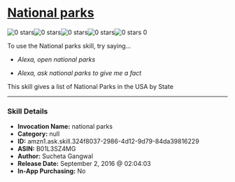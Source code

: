 # [National parks](http://alexa.amazon.com/#skills/amzn1.ask.skill.324f8037-2986-4d12-9d79-84da39816229)
![0 stars](../../images/ic_star_border_black_18dp_1x.png)![0 stars](../../images/ic_star_border_black_18dp_1x.png)![0 stars](../../images/ic_star_border_black_18dp_1x.png)![0 stars](../../images/ic_star_border_black_18dp_1x.png)![0 stars](../../images/ic_star_border_black_18dp_1x.png) 0

To use the National parks skill, try saying...

* *Alexa, open national parks*

* *Alexa, ask national parks to give me a fact*

This skill gives a list of National Parks in the USA by State

***

### Skill Details

* **Invocation Name:** national parks
* **Category:** null
* **ID:** amzn1.ask.skill.324f8037-2986-4d12-9d79-84da39816229
* **ASIN:** B01L3SZ4MG
* **Author:** Sucheta Gangwal
* **Release Date:** September 2, 2016 @ 02:04:03
* **In-App Purchasing:** No
